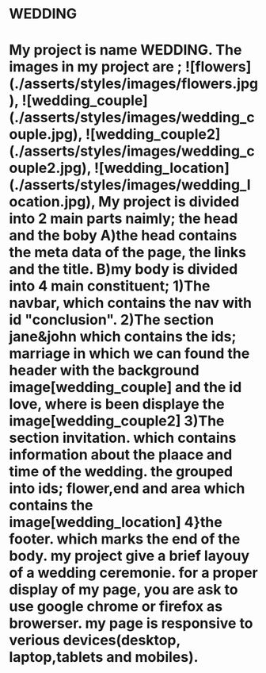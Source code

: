 <h1>WEDDING<h1>
My project is name WEDDING.
The images in my project are ;
![flowers](./asserts/styles/images/flowers.jpg),
![wedding_couple](./asserts/styles/images/wedding_couple.jpg),
![wedding_couple2](./asserts/styles/images/wedding_couple2.jpg),
![wedding_location](./asserts/styles/images/wedding_location.jpg),
My project is divided into 2 main parts naimly; the head and the boby
A)the head contains the meta data of the page, the links and the title.
B)my body is divided into 4 main constituent;
1)The navbar, which contains the nav with id "conclusion".
2)The section jane&john which contains the ids; marriage in which we can found the header with the background image[wedding_couple]
and the id love, where is been displaye the image[wedding_couple2]
3)The section invitation. which contains information about the plaace and time of the wedding. the grouped into ids;
flower,end and area which contains the image[wedding_location]
4}the footer. which marks the end of the body.
my project give a brief layouy of a wedding ceremonie. for a proper display of my page, you are ask to use google chrome or firefox as browerser.
my page is responsive to verious devices(desktop, laptop,tablets and mobiles). 
